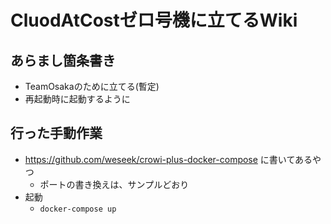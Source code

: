 # CluodAtCostゼロ号機に立てるWiki

## あらまし箇条書き

- TeamOsakaのために立てる(暫定)
- 再起動時に起動するように

## 行った手動作業

- <https://github.com/weseek/crowi-plus-docker-compose> に書いてあるやつ
  - ポートの書き換えは、サンプルどおり
- 起動
  - `docker-compose up`

